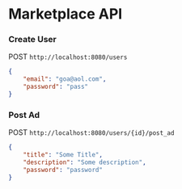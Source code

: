 # Marketplace API

### Create User

POST `http://localhost:8080/users`
```JSON
{
    "email": "goa@aol.com",
    "password": "pass"
}
```


### Post Ad

POST `http://localhost:8080/users/{id}/post_ad`
```JSON
{
    "title": "Some Title",
    "description": "Some description",
    "password": "password"
}
```
